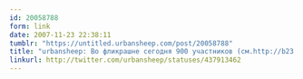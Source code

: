 ```yaml
---
id: 20058788
form: link
date: 2007-11-23 22:38:11
tumblr: "https://untitled.urbansheep.com/post/20058788"
title: "urbansheep: Во фликрашне сегодня 900 участников (см.http://b23.ru/erz ). Вроде, заслуга не моя, а приятно..."
linkurl: http://twitter.com/urbansheep/statuses/437913462
---
```


